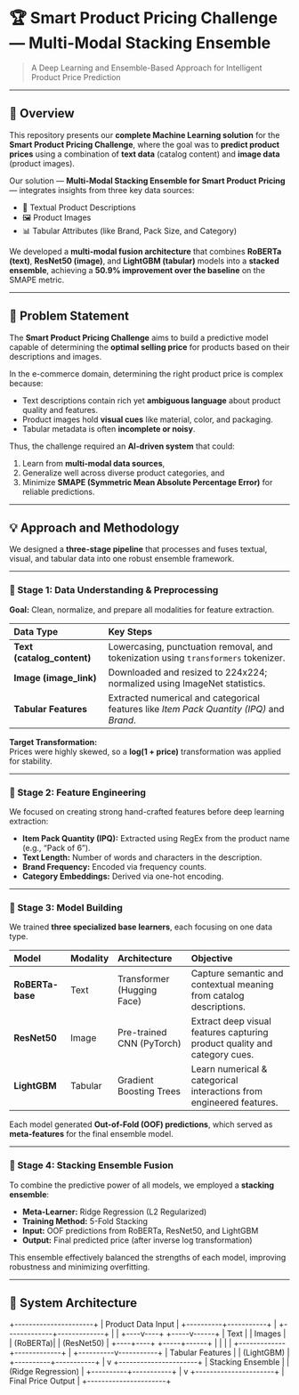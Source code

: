 # 🏆 Smart Product Pricing Challenge — Multi-Modal Stacking Ensemble

> A Deep Learning and Ensemble-Based Approach for Intelligent Product Price Prediction

---

## 🚀 Overview

This repository presents our **complete Machine Learning solution** for the **Smart Product Pricing Challenge**, where the goal was to **predict product prices** using a combination of **text data** (catalog content) and **image data** (product images).

Our solution — **Multi-Modal Stacking Ensemble for Smart Product Pricing** — integrates insights from three key data sources:
- 🧾 Textual Product Descriptions  
- 🖼️ Product Images  
- 📊 Tabular Attributes (like Brand, Pack Size, and Category)

We developed a **multi-modal fusion architecture** that combines **RoBERTa (text)**, **ResNet50 (image)**, and **LightGBM (tabular)** models into a **stacked ensemble**, achieving a **50.9% improvement over the baseline** on the SMAPE metric.

---

## 🎯 Problem Statement

The **Smart Product Pricing Challenge** aims to build a predictive model capable of determining the **optimal selling price** for products based on their descriptions and images.

In the e-commerce domain, determining the right product price is complex because:
- Text descriptions contain rich yet **ambiguous language** about product quality and features.
- Product images hold **visual cues** like material, color, and packaging.
- Tabular metadata is often **incomplete or noisy**.

Thus, the challenge required an **AI-driven system** that could:
1. Learn from **multi-modal data sources**,  
2. Generalize well across diverse product categories, and  
3. Minimize **SMAPE (Symmetric Mean Absolute Percentage Error)** for reliable predictions.

---

## 💡 Approach and Methodology

We designed a **three-stage pipeline** that processes and fuses textual, visual, and tabular data into one robust ensemble framework.

---

### 🔹 Stage 1: Data Understanding & Preprocessing

**Goal:** Clean, normalize, and prepare all modalities for feature extraction.

| Data Type | Key Steps |
| :--- | :--- |
| **Text (catalog_content)** | Lowercasing, punctuation removal, and tokenization using `transformers` tokenizer. |
| **Image (image_link)** | Downloaded and resized to 224x224; normalized using ImageNet statistics. |
| **Tabular Features** | Extracted numerical and categorical features like *Item Pack Quantity (IPQ)* and *Brand*. |

**Target Transformation:**  
Prices were highly skewed, so a **log(1 + price)** transformation was applied for stability.

---

### 🔹 Stage 2: Feature Engineering

We focused on creating strong hand-crafted features before deep learning extraction:

- **Item Pack Quantity (IPQ):** Extracted using RegEx from the product name (e.g., “Pack of 6”).  
- **Text Length:** Number of words and characters in the description.  
- **Brand Frequency:** Encoded via frequency counts.  
- **Category Embeddings:** Derived via one-hot encoding.  

---

### 🔹 Stage 3: Model Building

We trained **three specialized base learners**, each focusing on one data type.

| Model | Modality | Architecture | Objective |
| :--- | :--- | :--- | :--- |
| **RoBERTa-base** | Text | Transformer (Hugging Face) | Capture semantic and contextual meaning from catalog descriptions. |
| **ResNet50** | Image | Pre-trained CNN (PyTorch) | Extract deep visual features capturing product quality and category cues. |
| **LightGBM** | Tabular | Gradient Boosting Trees | Learn numerical & categorical interactions from engineered features. |

Each model generated **Out-of-Fold (OOF) predictions**, which served as **meta-features** for the final ensemble model.

---

### 🔹 Stage 4: Stacking Ensemble Fusion

To combine the predictive power of all models, we employed a **stacking ensemble**:

- **Meta-Learner:** Ridge Regression (L2 Regularized)  
- **Training Method:** 5-Fold Stacking  
- **Input:** OOF predictions from RoBERTa, ResNet50, and LightGBM  
- **Output:** Final predicted price (after inverse log transformation)

This ensemble effectively balanced the strengths of each model, improving robustness and minimizing overfitting.

---

## 🧱 System Architecture

  +----------------------+
    |  Product Data Input  |
    +----------+-----------+
               |
 +-------------+-------------+
 |                           |
+----v----+ +-----v------+
| Text | | Images |
| (RoBERTa)| | (ResNet50) |
+----+----+ +-----+------+
| |
| |
+-------------+-------------+
|
+----------v-----------+
| Tabular Features |
| (LightGBM) |
+----------+-----------+
|
v
+----------------------+
| Stacking Ensemble |
| (Ridge Regression) |
+----------+-----------+
|
v
+----------------------+
| Final Price Output |
+----------------------+
